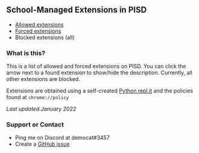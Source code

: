 ## School-Managed Extensions in PISD

- [Allowed extensions](allowed)
- [Forced extensions](forced)
- Blocked extensions (all)

### What is this?

This is a list of allowed and forced extensions on PISD. You can click the arrow next to a found extension to show/hide the description. Currently, all other extensions are blocked.

Extensions are obtained using a self-created [Python repl.it](https://replit.com/@democat/Extension-finder) and the policies found at `chrome://policy`

*Last updated January 2022*

### Support or Contact

- Ping me on Discord at democat#3457
- Create a [GitHub issue](https://github.com/democat3457/managed-extensions/issues)
